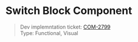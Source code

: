 # Switch Block Component
> Dev implemntation ticket: [COM-2799](https://everfi.atlassian.net/browse/COM-2799)    
Type: Functional, Visual

<!-- cypress/integration/switch.js -->
<!-- /cypress/integration/switch.js -->